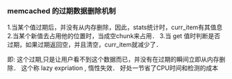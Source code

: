 ### memcached 的过期数据删除机制 

1.当某个值过期后，并没有从内存删除，因此，stats统计时，curr_item有其值息 
2.当某个新值去占用他的位置时，当成空chunk来占用．
3.当 get 值时判断是否过期，如果过期返回空，并且清空，curr_item就减少了．

即: 这个过期,只是让用户看不到这个数据而已，并没有在过期的瞬间立即从内存删除．
这个称 lazy expriation , 惰性失效．
好处一节省了CPU时间和检测的成本 

